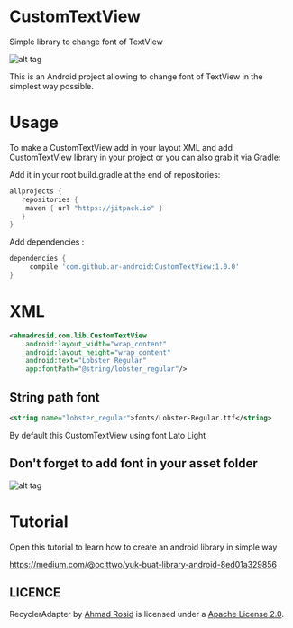 # CustomTextView
Simple library to change font of TextView

![alt tag](https://raw.githubusercontent.com/ar-android/CustomTextView/master/sample.png)

This is an Android project allowing to change font of TextView in the simplest way possible.

# Usage
To make a CustomTextView add in your layout XML and add CustomTextView library in your project or you can also grab it via Gradle:

Add it in your root build.gradle at the end of repositories:

```gradle
allprojects {
   repositories {
    maven { url "https://jitpack.io" }
   }
}
```

Add dependencies :
```gradle
dependencies {
     compile 'com.github.ar-android:CustomTextView:1.0.0'
}
```

# XML
```xml
<ahmadrosid.com.lib.CustomTextView
    android:layout_width="wrap_content"
    android:layout_height="wrap_content"
    android:text="Lobster Regular"
    app:fontPath="@string/lobster_regular"/>
```
## String path font
```xml
<string name="lobster_regular">fonts/Lobster-Regular.ttf</string>
```
By default this CustomTextView using font Lato Light

## Don't forget to add font in your asset folder

![alt tag](https://cdn-images-1.medium.com/max/600/1*vU3goucPlj6T9JTI4ybKUw.png)

# Tutorial
Open this tutorial to learn how to create an android library in simple way

https://medium.com/@ocittwo/yuk-buat-library-android-8ed01a329856


LICENCE
-----

RecyclerAdapter by [Ahmad Rosid](https://github.com/ar-android) is licensed under a [Apache License 2.0](http://www.apache.org/licenses/LICENSE-2.0).
